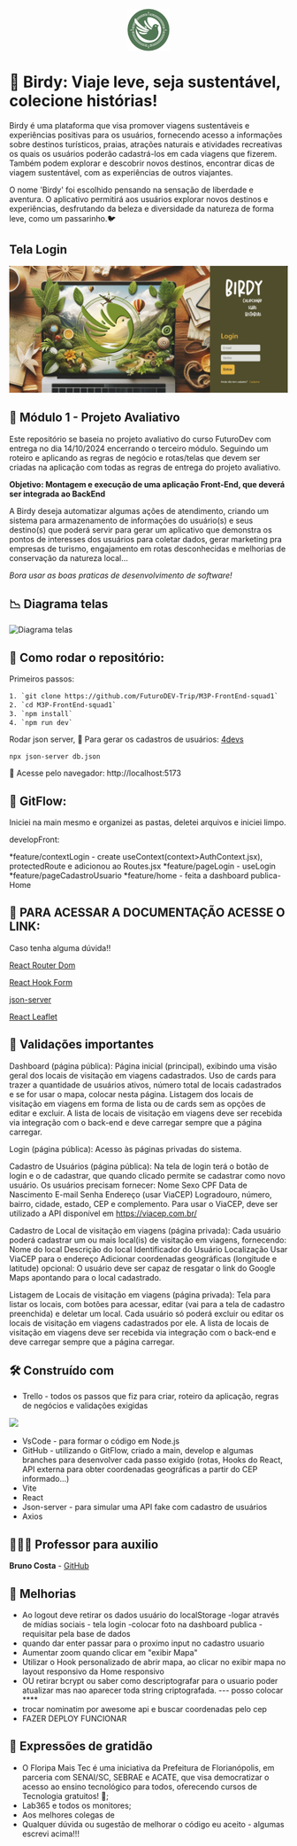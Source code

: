 
<p align="center">
  <img src="./src/assets/Birdyverde.png" width="15%" alt="Logo da Birdy" style="vertical-align: middle;"/>
  <h1> 🪽 Birdy: Viaje leve, seja sustentável,  colecione histórias! </h1>


   Birdy é uma plataforma que visa promover viagens sustentáveis e experiências positivas para os usuários, fornecendo acesso a informações sobre destinos turísticos, praias, atrações naturais e atividades recreativas os quais os usuários poderão cadastrá-los em cada viagens que fizerem. Também podem explorar e descobrir novos destinos, encontrar dicas de viagem sustentável, com as experiências de outros viajantes.

  O nome 'Birdy' foi escolhido pensando na sensação de liberdade e aventura. 
O aplicativo permitirá aos usuários explorar novos destinos e experiências, desfrutando da beleza e diversidade da natureza de forma leve, como um passarinho.🐦


## Tela Login

![image](./src/assets/tela-login.png)

  
## 🏦 Módulo 1 - Projeto Avaliativo

Este repositório se baseia no projeto avaliativo do curso FuturoDev com entrega no dia 14/10/2024 encerrando o terceiro módulo.
Seguindo um roteiro e aplicando as regras de negócio e rotas/telas que devem ser criadas na aplicação com todas as regras de entrega do projeto avaliativo.

**Objetivo: Montagem e execução de uma aplicação Front-End, que deverá ser integrada ao BackEnd**

 A Birdy deseja automatizar algumas ações de atendimento, criando um sistema para armazenamento de informações do usuário(s) e seus destino(s) que poderá servir para gerar um aplicativo que demonstra os pontos de interesses dos usuários para coletar dados, gerar marketing pra empresas de turismo, engajamento em rotas desconhecidas e melhorias de conservação da natureza local...

  *Bora usar as boas praticas de desenvolvimento de software!*

  ## 📉 Diagrama telas

  <img src = "../M3P-FrontEnd-Pri/src//assets/Diagrama de telas.png" alt="Diagrama telas"/>

## 🤖 Como rodar o repositório:

Primeiros passos:

    1. `git clone https://github.com/FuturoDEV-Trip/M3P-FrontEnd-squad1`
    2. `cd M3P-FrontEnd-squad1`
    3. `npm install`
    4. `npm run dev`

Rodar json server, 🙋 Para gerar os cadastros de usuários: [4devs](https://www.4devs.com.br/gerador_de_pessoas)

```
npx json-server db.json
```
🛝 Acesse pelo navegador:
    http://localhost:5173

## 🌊 GitFlow:

Iniciei na main mesmo e organizei as pastas, deletei arquivos e iniciei limpo.

developFront: 

*feature/contextLogin - create useContext(context>AuthContext.jsx), protectedRoute e adicionou ao Routes.jsx
*feature/pageLogin - useLogin
*feature/pageCadastroUsuario
*feature/home - feita a dashboard publica-Home 



## 📂 PARA ACESSAR A DOCUMENTAÇÃO ACESSE O LINK:

Caso tenha alguma dúvida!!

[React Router Dom](https://reactrouter.com/en/main/start/tutorial)

[React Hook Form](https://react-hook-form.com/get-started)

[json-server](https://www.npmjs.com/package/json-server)

[React Leaflet](https://react-leaflet.js.org/)

  
## 🔪 Validações importantes

Dashboard (página pública):
Página inicial (principal), exibindo uma visão geral dos locais de visitação em viagens cadastrados.
Uso de cards para trazer a quantidade de usuários ativos, número total de locais cadastrados e se for usar o mapa, colocar nesta página.
Listagem dos locais de visitação em viagens em forma de lista ou de cards sem as opções de editar e excluir.
A lista de locais de visitação em viagens deve ser recebida via integração com o back-end e deve carregar sempre que a página carregar.

Login (página pública):
Acesso às páginas privadas do sistema.

Cadastro de Usuários (página pública):
Na tela de login terá o botão de login e o de cadastrar, que quando clicado permite se cadastrar como novo usuário.
Os usuários precisam fornecer: 
Nome
Sexo
CPF
Data de Nascimento
E-mail
Senha
Endereço (usar ViaCEP)
Logradouro, número, bairro, cidade, estado, CEP e complemento.
Para usar o ViaCEP, deve ser utilizado a API disponível em https://viacep.com.br/

Cadastro de Local de visitação em viagens (página privada):
Cada usuário poderá cadastrar um ou mais local(is) de visitação em viagens, fornecendo:
Nome do local
Descrição do local
Identificador do Usuário
Localização
Usar ViaCEP para o endereço
Adicionar coordenadas geográficas (longitude e latitude)
opcional: O usuário deve ser capaz de resgatar o link do Google Maps apontando para o local cadastrado.

Listagem de Locais de visitação em viagens (página privada):
Tela para listar os locais, com botões para acessar, editar (vai para a tela de cadastro preenchida) e deletar um local.
Cada usuário só poderá excluir ou editar os locais de visitação em viagens cadastrados por ele.
A lista de locais de visitação em viagens deve ser recebida via integração com o back-end e deve carregar sempre que a página carregar.


  
## 🛠️ Construído com

- Trello - todos os passos que fiz para criar, roteiro da aplicação, regras de negócios e validações exigidas

<p>
    <img src="./src/assets/Captura de Tela 2024-10-14 às 21.47.51.png" />
</p>

- VsCode - para formar o código em Node.js
- GitHub - utilizando o GitFlow, criado a main, develop e algumas branches para desenvolver cada passo exigido (rotas, Hooks do React, API externa para obter coordenadas geográficas a partir do CEP informado...)
- Vite
- React
- Json-server - para simular uma API fake com cadastro de usuários
- Axios

## 🧑🏻‍🏫 Professor para auxilio

**Bruno Costa** - [GitHub](https://github.com/Bruno-Costa-fig)

## 👀 Melhorias

- Ao logout deve retirar os dados usuário do localStorage
 -logar através de mídias sociais - tela login 
 -colocar foto na dashboard publica - requisitar pela base de dados
 - quando dar enter passar para o proximo input no cadastro usuario
 - Aumentar zoom quando clicar em "exibir Mapa"
 - Utilizar o Hook personalizado  de abrir mapa, ao clicar no exibir mapa no layout responsivo da Home responsivo
 - OU retirar bcrypt ou saber como descriptografar para o usuario poder atualizar mas nao aparecer toda string criptografada. --- posso colocar ****
 - trocar nominatim por awesome api e buscar coordenadas pelo cep
 - FAZER DEPLOY FUNCIONAR

## 🎁 Expressões de gratidão

* O Floripa Mais Tec é uma iniciativa da Prefeitura de Florianópolis, em parceria com SENAI/SC, SEBRAE e ACATE, que visa democratizar o acesso ao ensino tecnológico para todos, oferecendo cursos de Tecnologia gratuitos!  📢;
* Lab365 e todos os monitores;
* Aos melhores colegas de 
* Qualquer dúvida ou sugestão de melhorar o código eu aceito - algumas escrevi acima!!!




